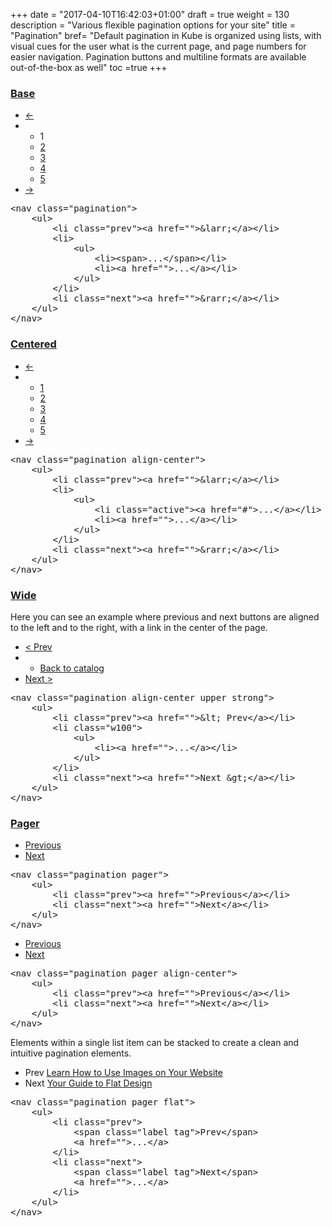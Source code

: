 +++
date = "2017-04-10T16:42:03+01:00"
draft = true
weight = 130
description = "Various flexible pagination options for your site"
title = "Pagination"
bref= "Default pagination in Kube is organized using lists, with visual cues for the user what is the current page, and page numbers for easier navigation. Pagination buttons and multiline formats are available out-of-the-box as well"
toc =true
+++

<h3 class="section-head" id="h-base"><a href="#h-base">Base</a></h3>
<div class="example">
  <nav class="pagination">
    <ul>
      <li class="prev">
        <a href="#">←</a>
      </li>
      <li>
        <ul>
          <li><span>1</span></li>
          <li>
            <a href="#">2</a>
          </li>
          <li>
            <a href="#">3</a>
          </li>
          <li>
            <a href="#">4</a>
          </li>
          <li>
            <a href="#">5</a>
          </li>
        </ul>
      </li>
      <li class="next">
        <a href="#">→</a>
      </li>
    </ul>
  </nav>
  <pre class="code skip"><span class="hljs-tag">&lt;<span class="hljs-name">nav</span> <span class="hljs-attr">class</span>=<span class="hljs-string">"pagination"</span>&gt;</span>
    <span class="hljs-tag">&lt;<span class="hljs-name">ul</span>&gt;</span>
        <span class="hljs-tag">&lt;<span class="hljs-name">li</span> <span class="hljs-attr">class</span>=<span class="hljs-string">"prev"</span>&gt;</span><span class="hljs-tag">&lt;<span class="hljs-name">a</span> <span class="hljs-attr">href</span>=<span class="hljs-string">""</span>&gt;</span>&amp;larr;<span class="hljs-tag">&lt;/<span class="hljs-name">a</span>&gt;</span><span class="hljs-tag">&lt;/<span class="hljs-name">li</span>&gt;</span>
        <span class="hljs-tag">&lt;<span class="hljs-name">li</span>&gt;</span>
            <span class="hljs-tag">&lt;<span class="hljs-name">ul</span>&gt;</span>
                <span class="hljs-tag">&lt;<span class="hljs-name">li</span>&gt;</span><span class="hljs-tag">&lt;<span class="hljs-name">span</span>&gt;</span>...<span class="hljs-tag">&lt;/<span class="hljs-name">span</span>&gt;</span><span class="hljs-tag">&lt;/<span class="hljs-name">li</span>&gt;</span>
                <span class="hljs-tag">&lt;<span class="hljs-name">li</span>&gt;</span><span class="hljs-tag">&lt;<span class="hljs-name">a</span> <span class="hljs-attr">href</span>=<span class="hljs-string">""</span>&gt;</span>...<span class="hljs-tag">&lt;/<span class="hljs-name">a</span>&gt;</span><span class="hljs-tag">&lt;/<span class="hljs-name">li</span>&gt;</span>
            <span class="hljs-tag">&lt;/<span class="hljs-name">ul</span>&gt;</span>
        <span class="hljs-tag">&lt;/<span class="hljs-name">li</span>&gt;</span>
        <span class="hljs-tag">&lt;<span class="hljs-name">li</span> <span class="hljs-attr">class</span>=<span class="hljs-string">"next"</span>&gt;</span><span class="hljs-tag">&lt;<span class="hljs-name">a</span> <span class="hljs-attr">href</span>=<span class="hljs-string">""</span>&gt;</span>&amp;rarr;<span class="hljs-tag">&lt;/<span class="hljs-name">a</span>&gt;</span><span class="hljs-tag">&lt;/<span class="hljs-name">li</span>&gt;</span>
    <span class="hljs-tag">&lt;/<span class="hljs-name">ul</span>&gt;</span>
<span class="hljs-tag">&lt;/<span class="hljs-name">nav</span>&gt;</span>
</pre>
</div>
<h3 class="section-head" id="h-centered"><a href="#h-centered">Centered</a></h3>
<div class="example">
  <nav class="pagination align-center">
    <ul>
      <li class="prev">
        <a href="#">←</a>
      </li>
      <li>
        <ul>
          <li class="active">
            <a href="#">1</a>
          </li>
          <li>
            <a href="#">2</a>
          </li>
          <li>
            <a href="#">3</a>
          </li>
          <li>
            <a href="#">4</a>
          </li>
          <li>
            <a href="#">5</a>
          </li>
        </ul>
      </li>
      <li class="next">
        <a href="#">→</a>
      </li>
    </ul>
  </nav>
  <pre class="code skip"><span class="hljs-tag">&lt;<span class="hljs-name">nav</span> <span class="hljs-attr">class</span>=<span class="hljs-string">"pagination align-center"</span>&gt;</span>
    <span class="hljs-tag">&lt;<span class="hljs-name">ul</span>&gt;</span>
        <span class="hljs-tag">&lt;<span class="hljs-name">li</span> <span class="hljs-attr">class</span>=<span class="hljs-string">"prev"</span>&gt;</span><span class="hljs-tag">&lt;<span class="hljs-name">a</span> <span class="hljs-attr">href</span>=<span class="hljs-string">""</span>&gt;</span>&amp;larr;<span class="hljs-tag">&lt;/<span class="hljs-name">a</span>&gt;</span><span class="hljs-tag">&lt;/<span class="hljs-name">li</span>&gt;</span>
        <span class="hljs-tag">&lt;<span class="hljs-name">li</span>&gt;</span>
            <span class="hljs-tag">&lt;<span class="hljs-name">ul</span>&gt;</span>
                <span class="hljs-tag">&lt;<span class="hljs-name">li</span> <span class="hljs-attr">class</span>=<span class="hljs-string">"active"</span>&gt;</span><span class="hljs-tag">&lt;<span class="hljs-name">a</span> <span class="hljs-attr">href</span>=<span class="hljs-string">"#"</span>&gt;</span>...<span class="hljs-tag">&lt;/<span class="hljs-name">a</span>&gt;</span><span class="hljs-tag">&lt;/<span class="hljs-name">li</span>&gt;</span>
                <span class="hljs-tag">&lt;<span class="hljs-name">li</span>&gt;</span><span class="hljs-tag">&lt;<span class="hljs-name">a</span> <span class="hljs-attr">href</span>=<span class="hljs-string">""</span>&gt;</span>...<span class="hljs-tag">&lt;/<span class="hljs-name">a</span>&gt;</span><span class="hljs-tag">&lt;/<span class="hljs-name">li</span>&gt;</span>
            <span class="hljs-tag">&lt;/<span class="hljs-name">ul</span>&gt;</span>
        <span class="hljs-tag">&lt;/<span class="hljs-name">li</span>&gt;</span>
        <span class="hljs-tag">&lt;<span class="hljs-name">li</span> <span class="hljs-attr">class</span>=<span class="hljs-string">"next"</span>&gt;</span><span class="hljs-tag">&lt;<span class="hljs-name">a</span> <span class="hljs-attr">href</span>=<span class="hljs-string">""</span>&gt;</span>&amp;rarr;<span class="hljs-tag">&lt;/<span class="hljs-name">a</span>&gt;</span><span class="hljs-tag">&lt;/<span class="hljs-name">li</span>&gt;</span>
    <span class="hljs-tag">&lt;/<span class="hljs-name">ul</span>&gt;</span>
<span class="hljs-tag">&lt;/<span class="hljs-name">nav</span>&gt;</span>
</pre>
</div>
<h3 class="section-head" id="h-wide"><a href="#h-wide">Wide</a></h3>
<p>Here you can see an example where previous and next buttons are aligned to the left and to the right, with a link in the center of the page.</p>
<div class="example">
  <nav class="pagination align-center upper strong">
    <ul>
      <li class="prev">
        <a href="#">&lt; Prev</a>
      </li>
      <li class="w100">
        <ul>
          <li>
            <a href="#">Back to catalog</a>
          </li>
        </ul>
      </li>
      <li class="next">
        <a href="#">Next &gt;</a>
      </li>
    </ul>
  </nav>
  <pre class="code skip"><span class="hljs-tag">&lt;<span class="hljs-name">nav</span> <span class="hljs-attr">class</span>=<span class="hljs-string">"pagination align-center upper strong"</span>&gt;</span>
    <span class="hljs-tag">&lt;<span class="hljs-name">ul</span>&gt;</span>
        <span class="hljs-tag">&lt;<span class="hljs-name">li</span> <span class="hljs-attr">class</span>=<span class="hljs-string">"prev"</span>&gt;</span><span class="hljs-tag">&lt;<span class="hljs-name">a</span> <span class="hljs-attr">href</span>=<span class="hljs-string">""</span>&gt;</span>&amp;lt; Prev<span class="hljs-tag">&lt;/<span class="hljs-name">a</span>&gt;</span><span class="hljs-tag">&lt;/<span class="hljs-name">li</span>&gt;</span>
        <span class="hljs-tag">&lt;<span class="hljs-name">li</span> <span class="hljs-attr">class</span>=<span class="hljs-string">"w100"</span>&gt;</span>
            <span class="hljs-tag">&lt;<span class="hljs-name">ul</span>&gt;</span>
                <span class="hljs-tag">&lt;<span class="hljs-name">li</span>&gt;</span><span class="hljs-tag">&lt;<span class="hljs-name">a</span> <span class="hljs-attr">href</span>=<span class="hljs-string">""</span>&gt;</span>...<span class="hljs-tag">&lt;/<span class="hljs-name">a</span>&gt;</span><span class="hljs-tag">&lt;/<span class="hljs-name">li</span>&gt;</span>
            <span class="hljs-tag">&lt;/<span class="hljs-name">ul</span>&gt;</span>
        <span class="hljs-tag">&lt;/<span class="hljs-name">li</span>&gt;</span>
        <span class="hljs-tag">&lt;<span class="hljs-name">li</span> <span class="hljs-attr">class</span>=<span class="hljs-string">"next"</span>&gt;</span><span class="hljs-tag">&lt;<span class="hljs-name">a</span> <span class="hljs-attr">href</span>=<span class="hljs-string">""</span>&gt;</span>Next &amp;gt;<span class="hljs-tag">&lt;/<span class="hljs-name">a</span>&gt;</span><span class="hljs-tag">&lt;/<span class="hljs-name">li</span>&gt;</span>
    <span class="hljs-tag">&lt;/<span class="hljs-name">ul</span>&gt;</span>
<span class="hljs-tag">&lt;/<span class="hljs-name">nav</span>&gt;</span>
</pre>
</div>
<h3 class="section-head" id="h-pager"><a href="#h-pager">Pager</a></h3>
<div class="example">
  <nav class="pagination pager">
    <ul>
      <li class="prev">
        <a href="#">Previous</a>
      </li>
      <li class="next">
        <a href="#">Next</a>
      </li>
    </ul>
  </nav>
  <pre class="code skip"><span class="hljs-tag">&lt;<span class="hljs-name">nav</span> <span class="hljs-attr">class</span>=<span class="hljs-string">"pagination pager"</span>&gt;</span>
    <span class="hljs-tag">&lt;<span class="hljs-name">ul</span>&gt;</span>
        <span class="hljs-tag">&lt;<span class="hljs-name">li</span> <span class="hljs-attr">class</span>=<span class="hljs-string">"prev"</span>&gt;</span><span class="hljs-tag">&lt;<span class="hljs-name">a</span> <span class="hljs-attr">href</span>=<span class="hljs-string">""</span>&gt;</span>Previous<span class="hljs-tag">&lt;/<span class="hljs-name">a</span>&gt;</span><span class="hljs-tag">&lt;/<span class="hljs-name">li</span>&gt;</span>
        <span class="hljs-tag">&lt;<span class="hljs-name">li</span> <span class="hljs-attr">class</span>=<span class="hljs-string">"next"</span>&gt;</span><span class="hljs-tag">&lt;<span class="hljs-name">a</span> <span class="hljs-attr">href</span>=<span class="hljs-string">""</span>&gt;</span>Next<span class="hljs-tag">&lt;/<span class="hljs-name">a</span>&gt;</span><span class="hljs-tag">&lt;/<span class="hljs-name">li</span>&gt;</span>
    <span class="hljs-tag">&lt;/<span class="hljs-name">ul</span>&gt;</span>
<span class="hljs-tag">&lt;/<span class="hljs-name">nav</span>&gt;</span>
</pre>
</div>
<div class="example">
  <nav class="pagination pager align-center">
    <ul>
      <li class="prev">
        <a href="#">Previous</a>
      </li>
      <li class="next">
        <a href="#">Next</a>
      </li>
    </ul>
  </nav>
  <pre class="code skip"><span class="hljs-tag">&lt;<span class="hljs-name">nav</span> <span class="hljs-attr">class</span>=<span class="hljs-string">"pagination pager align-center"</span>&gt;</span>
    <span class="hljs-tag">&lt;<span class="hljs-name">ul</span>&gt;</span>
        <span class="hljs-tag">&lt;<span class="hljs-name">li</span> <span class="hljs-attr">class</span>=<span class="hljs-string">"prev"</span>&gt;</span><span class="hljs-tag">&lt;<span class="hljs-name">a</span> <span class="hljs-attr">href</span>=<span class="hljs-string">""</span>&gt;</span>Previous<span class="hljs-tag">&lt;/<span class="hljs-name">a</span>&gt;</span><span class="hljs-tag">&lt;/<span class="hljs-name">li</span>&gt;</span>
        <span class="hljs-tag">&lt;<span class="hljs-name">li</span> <span class="hljs-attr">class</span>=<span class="hljs-string">"next"</span>&gt;</span><span class="hljs-tag">&lt;<span class="hljs-name">a</span> <span class="hljs-attr">href</span>=<span class="hljs-string">""</span>&gt;</span>Next<span class="hljs-tag">&lt;/<span class="hljs-name">a</span>&gt;</span><span class="hljs-tag">&lt;/<span class="hljs-name">li</span>&gt;</span>
    <span class="hljs-tag">&lt;/<span class="hljs-name">ul</span>&gt;</span>
<span class="hljs-tag">&lt;/<span class="hljs-name">nav</span>&gt;</span>
</pre>
</div>
<p>Elements within a single list item can be stacked to create a clean and intuitive pagination elements.</p>
<div class="example">
  <nav class="pagination pager flat">
    <ul>
      <li class="prev">
        <span class="label tag">Prev</span> <a href="#">Learn How to Use Images on Your Website</a>
      </li>
      <li class="next">
        <span class="label tag">Next</span> <a href="#">Your Guide to Flat Design</a>
      </li>
    </ul>
  </nav>
  <pre class="code skip"><span class="hljs-tag">&lt;<span class="hljs-name">nav</span> <span class="hljs-attr">class</span>=<span class="hljs-string">"pagination pager flat"</span>&gt;</span>
    <span class="hljs-tag">&lt;<span class="hljs-name">ul</span>&gt;</span>
        <span class="hljs-tag">&lt;<span class="hljs-name">li</span> <span class="hljs-attr">class</span>=<span class="hljs-string">"prev"</span>&gt;</span>
            <span class="hljs-tag">&lt;<span class="hljs-name">span</span> <span class="hljs-attr">class</span>=<span class="hljs-string">"label tag"</span>&gt;</span>Prev<span class="hljs-tag">&lt;/<span class="hljs-name">span</span>&gt;</span>
            <span class="hljs-tag">&lt;<span class="hljs-name">a</span> <span class="hljs-attr">href</span>=<span class="hljs-string">""</span>&gt;</span>...<span class="hljs-tag">&lt;/<span class="hljs-name">a</span>&gt;</span>
        <span class="hljs-tag">&lt;/<span class="hljs-name">li</span>&gt;</span>
        <span class="hljs-tag">&lt;<span class="hljs-name">li</span> <span class="hljs-attr">class</span>=<span class="hljs-string">"next"</span>&gt;</span>
            <span class="hljs-tag">&lt;<span class="hljs-name">span</span> <span class="hljs-attr">class</span>=<span class="hljs-string">"label tag"</span>&gt;</span>Next<span class="hljs-tag">&lt;/<span class="hljs-name">span</span>&gt;</span>
            <span class="hljs-tag">&lt;<span class="hljs-name">a</span> <span class="hljs-attr">href</span>=<span class="hljs-string">""</span>&gt;</span>...<span class="hljs-tag">&lt;/<span class="hljs-name">a</span>&gt;</span>
        <span class="hljs-tag">&lt;/<span class="hljs-name">li</span>&gt;</span>
    <span class="hljs-tag">&lt;/<span class="hljs-name">ul</span>&gt;</span>
<span class="hljs-tag">&lt;/<span class="hljs-name">nav</span>&gt;</span>
</pre>
</div>
